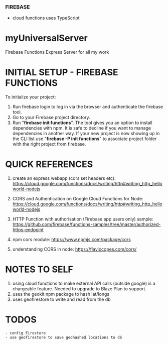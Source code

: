 ### FIREBASE
- cloud functions uses TypeScript

# myUniversalServer
Firebase Functions Express Server for all my work


# INITIAL SETUP - FIREBASE FUNCTIONS

To initialize your project:

1. Run firebase login to log in via the browser and authenticate the firebase tool.
2. Go to your Firebase project directory.
3. Run "__firebase init functions__". The tool gives you an option to install dependencies with npm. It is safe to decline if you want to manage dependencies in another way.  If your new project is now showing up in the CLI list use "__firebase -P <projectId> init functions__" to associate project folder with the right project from firebase.


# QUICK REFERENCES
1. create an express webapp (cors set headers etc):  https://cloud.google.com/functions/docs/writing/http#writing_http_helloworld-nodejs
2. CORS and Authentication on Google Cloud Functions for Node:  https://cloud.google.com/functions/docs/writing/http#writing_http_helloworld-nodejs

3. HTTP Function with authorisation (Firebase app users only) sample:  https://github.com/firebase/functions-samples/tree/master/authorized-https-endpoint

4. npm cors module:  https://www.npmjs.com/package/cors

5. understanding CORS in node:  https://flaviocopes.com/cors/

# NOTES TO SELF
1. using cloud functions to make external API calls (outside google) is a chargeable feature.  Needed to upgrade to Blaze Plan to support.
2. uses the geokit npm package to hash lat/longs
3. uses geofirestore to write and read from the db

# TODOS
    - config Firestore
    - use geofirestore to save geohashed locations to db